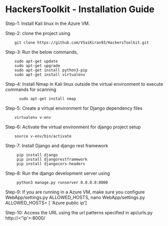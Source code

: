 # HackersToolkit - Installation Guide

Step-1: Install Kali linux in the Azure VM.

Step-2: clone the project using

        git clone https://github.com/VSaiKiran93/HackersToolkit.git

Step-3: Run the below commands,

        sudo apt-get update
        sudo apt-get upgrade
        sudo apt-get install python3-pip
        sudo apt-get install virtualenv
        
Step-4: Install Nmap in Kali linux outside the virtual environment to execute commands for scanning

          sudo apt-get install nmap
        
Step-5: Create a virtual environment for Django dependency files

        virtualenv v-env
        
 Step-6: Activate the virtual environment for django project setup
 
        source v-env/bin/activate
 
 Step-7: Install Django and django rest framework
 
         pip install django
         pip install djangorestframework
         pip install djangocors-headers
         
 Step-8: Run the django development server using 
 
         python3 manage.py runserver 0.0.0.0:8000
         
 Step-9: If you are running in a Azure VM, make sure you configure WebApp/settings.py ALLOWED_HOSTS,
         nano WebApp/settings.py
         ALLOWED_HOSTS= [ 'Azure public ip']
     
 Step-10: Access the URL using the url patterns specified in api/urls.py
         http://<"ip'>:8000/
